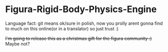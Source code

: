 # Figura-Rigid-Body-Physics-Engine 
Language fact: git means ok/sure in polish, now you prolly arent gonna find to much on this online(or in a translator) so just trust :)

~~I'm going to release this as a christmas gift for the figura community :)~~ Maybe not?
